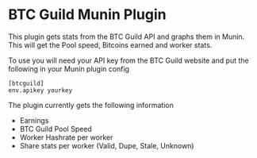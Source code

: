BTC Guild Munin Plugin
============

This plugin gets stats from the BTC Guild API and graphs them in Munin. 
This will get the Pool speed, Bitcoins earned and worker stats. 


To use you will need your API key from the BTC Guild website and put the following in your Munin plugin config

	[btcguild]
	env.apikey yourkey


The plugin currently gets the following information

* Earnings
* BTC Guild Pool Speed
* Worker Hashrate per worker
* Share stats per worker (Valid, Dupe, Stale, Unknown)
 


